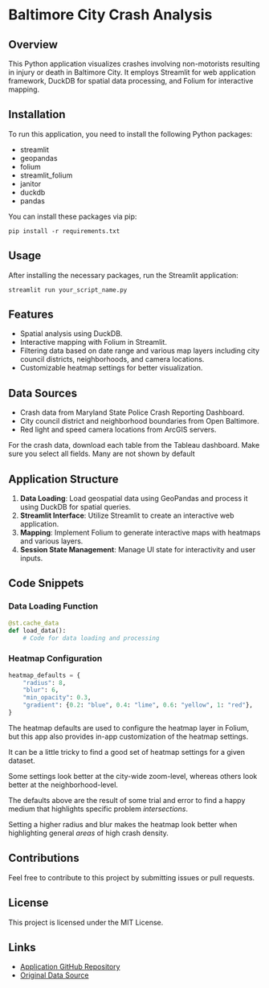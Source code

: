 
# Baltimore City Crash Analysis

## Overview
This Python application visualizes crashes involving non-motorists resulting in injury or death in Baltimore City. It employs Streamlit for web application framework, DuckDB for spatial data processing, and Folium for interactive mapping.

## Installation
To run this application, you need to install the following Python packages:
- streamlit
- geopandas
- folium
- streamlit_folium
- janitor
- duckdb
- pandas

You can install these packages via pip:
```
pip install -r requirements.txt
```

## Usage
After installing the necessary packages, run the Streamlit application:
```
streamlit run your_script_name.py
```

## Features
- Spatial analysis using DuckDB.
- Interactive mapping with Folium in Streamlit.
- Filtering data based on date range and various map layers including city council districts, neighborhoods, and camera locations.
- Customizable heatmap settings for better visualization.

## Data Sources
- Crash data from Maryland State Police Crash Reporting Dashboard.
- City council district and neighborhood boundaries from Open Baltimore.
- Red light and speed camera locations from ArcGIS servers.

For the crash data, download each table from the Tableau dashboard. Make sure you select all fields. Many are not shown by default

## Application Structure
1. **Data Loading**: Load geospatial data using GeoPandas and process it using DuckDB for spatial queries.
2. **Streamlit Interface**: Utilize Streamlit to create an interactive web application.
3. **Mapping**: Implement Folium to generate interactive maps with heatmaps and various layers.
4. **Session State Management**: Manage UI state for interactivity and user inputs.

## Code Snippets
### Data Loading Function
```python
@st.cache_data
def load_data():
    # Code for data loading and processing
```

### Heatmap Configuration
```python
heatmap_defaults = {
    "radius": 8,
    "blur": 6,
    "min_opacity": 0.3,
    "gradient": {0.2: "blue", 0.4: "lime", 0.6: "yellow", 1: "red"},
}
```
The heatmap defaults are used to configure the heatmap layer in Folium, but this app also provides in-app customization of the heatmap settings.

It can be a little tricky to find a good set of heatmap settings for a given dataset. 

Some settings look better at the city-wide zoom-level, whereas others look better at the neighborhood-level. 

The defaults above are the result of some trial and error to find a happy medium that highlights specific problem *intersections*. 

Setting a higher radius and blur makes the heatmap look better when highlighting general *areas* of high crash density.


## Contributions
Feel free to contribute to this project by submitting issues or pull requests.

## License
This project is licensed under the MIT License.

## Links
- [Application GitHub Repository](https://github.com/fedderw/baltimore-crash-heat-map)
- [Original Data Source](https://mdsp.maryland.gov/Pages/Dashboards/CrashDataDownload.aspx)

